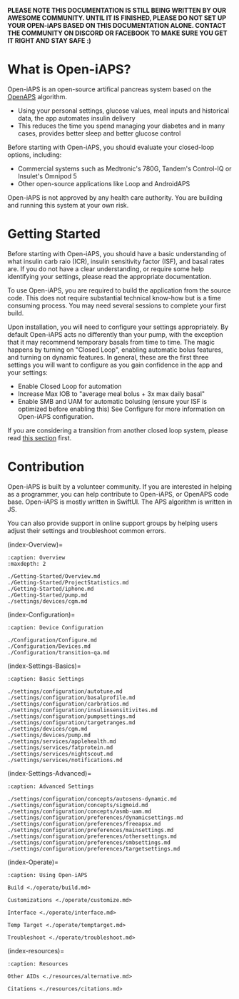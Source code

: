 **PLEASE NOTE THIS DOCUMENTATION IS STILL BEING WRITTEN BY OUR AWESOME COMMUNITY. UNTIL IT IS FINISHED, PLEASE DO NOT SET UP YOUR OPEN-iAPS BASED ON THIS DOCUMENTATION ALONE. CONTACT THE COMMUNITY ON DISCORD OR FACEBOOK TO MAKE SURE YOU GET IT RIGHT AND STAY SAFE :)**

# What is Open-iAPS?
Open-iAPS is an open-source artifical pancreas system based on the [OpenAPS](https://openaps.readthedocs.io/en/latest/) algorithm. 

* Using your personal settings, glucose values, meal inputs and historical data, the app automates insulin delivery
* This reduces the time you spend managing your diabetes and in many cases, provides better sleep and better glucose control

Before starting with Open-iAPS, you should evaluate your closed-loop options, including:

* Commercial systems such as Medtronic's 780G, Tandem's Control-IQ or Insulet's Omnipod 5
* Other open-source applications like Loop and AndroidAPS

Open-iAPS is not approved by any health care authority. You are building and running this system at your own risk.

# Getting Started
Before starting with Open-iAPS, you should have a basic understanding of what insulin carb raio (ICR), insulin sensitivity factor (ISF), and basal rates are. If you do not have a clear understanding, or require some help identifying your settings, please read the appropriate documentation.

To use Open-iAPS, you are required to build the application from the source code. This does not require substantial technical know-how but is a time consuming process. You may need several sessions to complete your first build.

Upon installation, you will need to configure your settings appropriately. By default Open-iAPS acts no differently than your pump, with the exception that it may recommend temporary basals from time to time. The magic happens by turning on "Closed Loop", enabling automatic bolus features, and turning on dynamic features. In general, these are the first three settings you will want to configure as you gain confidence in the app and your settings:

- Enable Closed Loop for automation
- Increase Max IOB to "average meal bolus + 3x max daily basal"
- Enable SMB and UAM for automatic bolusing (ensure your ISF is optimized before enabling this)
See Configure for more information on Open-iAPS configuration.

If you are considering a transition from another closed loop system, please read [this section](./Configuration/transition-qa.md) first.

# Contribution
Open-iAPS is built by a volunteer community. If you are interested in helping as a programmer, you can help contribute to Open-iAPS, or OpenAPS code base. Open-iAPS is mostly written in SwiftUI. The APS algorithm is written in JS.

You can also provide support in online support groups by helping users adjust their settings and troubleshoot common errors.


(index-Overview)=

```{toctree}
:caption: Overview
:maxdepth: 2

./Getting-Started/Overview.md
./Getting-Started/ProjectStatistics.md
./Getting-Started/iphone.md
./Getting-Started/pump.md
./settings/devices/cgm.md

```
<!---

(index-Analyze)=

```{toctree}
:caption: Analyze

./Analyze/EvaluateBasal.md
./Analyze/EvaluateCR.md

```
--->
(index-Configuration)=

```{toctree}
:caption: Device Configuration

./Configuration/Configure.md
./Configuration/Devices.md
./Configuration/transition-qa.md

```
(index-Settings-Basics)=

```{toctree}
:caption: Basic Settings

./settings/configuration/autotune.md
./settings/configuration/basalprofile.md
./settings/configuration/carbratios.md
./settings/configuration/insulinsensitivites.md
./settings/configuration/pumpsettings.md
./settings/configuration/targetranges.md
./settings/devices/cgm.md
./settings/devices/pump.md
./settings/services/applehealth.md
./settings/services/fatprotein.md
./settings/services/nightscout.md
./settings/services/notifications.md

```

(index-Settings-Advanced)=

```{toctree}
:caption: Advanced Settings

./settings/configuration/concepts/autosens-dynamic.md
./settings/configuration/concepts/sigmoid.md
./settings/configuration/concepts/asmb-uam.md
./settings/configuration/preferences/dynamicsettings.md
./settings/configuration/preferences/freeapsx.md
./settings/configuration/preferences/mainsettings.md
./settings/configuration/preferences/othersettings.md
./settings/configuration/preferences/smbsettings.md
./settings/configuration/preferences/targetsettings.md

```

(index-Operate)=

```{toctree}
:caption: Using Open-iAPS

Build <./operate/build.md>

Customizations <./operate/customize.md>

Interface <./operate/interface.md>

Temp Target <./operate/temptarget.md>

Troubleshoot <./operate/troubleshoot.md>

```


(index-resources)=

```{toctree}
:caption: Resources

Other AIDs <./resources/alternative.md>

Citations <./resources/citations.md>

```


